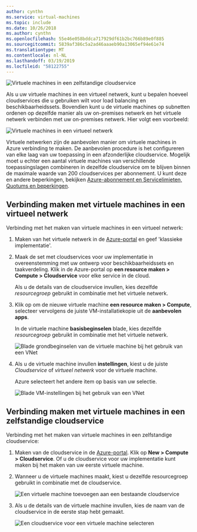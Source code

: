 ```yaml
---
author: cynthn
ms.service: virtual-machines
ms.topic: include
ms.date: 10/26/2018
ms.author: cynthn
ms.openlocfilehash: 55e46e058bddca717929df61b2bc766b89e0f885
ms.sourcegitcommit: 5839af386c5a2ad46aaaeb90a13065ef94e61e74
ms.translationtype: MT
ms.contentlocale: nl-NL
ms.lasthandoff: 03/19/2019
ms.locfileid: "58122755"
---
```

![Virtuele machines in een zelfstandige cloudservice](./media/virtual-machines-common-classic-connect-vms/CloudServiceExample.png)

Als u uw virtuele machines in een virtueel netwerk, kunt u bepalen hoeveel cloudservices die u gebruiken wilt voor load balancing en beschikbaarheidssets. Bovendien kunt u de virtuele machines op subnetten ordenen op dezelfde manier als uw on-premises netwerk en het virtuele netwerk verbinden met uw on-premises netwerk. Hier volgt een voorbeeld:

![Virtuele machines in een virtueel netwerk](./media/virtual-machines-common-classic-connect-vms/VirtualNetworkExample.png)

Virtuele netwerken zijn de aanbevolen manier om virtuele machines in Azure verbinding te maken. De aanbevolen procedure is het configureren van elke laag van uw toepassing in een afzonderlijke cloudservice. Mogelijk moet u echter een aantal virtuele machines van verschillende toepassingslagen combineren in dezelfde cloudservice om te blijven binnen de maximale waarde van 200 cloudservices per abonnement. U kunt deze en andere beperkingen, bekijken [Azure-abonnement en Servicelimieten, Quotums en beperkingen](../articles/azure-subscription-service-limits.md).

## <a name="connect-vms-in-a-virtual-network"></a>Verbinding maken met virtuele machines in een virtueel netwerk
Verbinding met het maken van virtuele machines in een virtueel netwerk:

1. Maken van het virtuele netwerk in de [Azure-portal](../articles/virtual-network/virtual-networks-create-vnet-classic-pportal.md) en geef 'klassieke implementatie'.
2. Maak de set met cloudservices voor uw implementatie in overeenstemming met uw ontwerp voor beschikbaarheidssets en taakverdeling. Klik in de Azure-portal op **een resource maken > Compute > Cloudservice** voor elke service in de cloud.

   Als u de details van de cloudservice invullen, kies dezelfde _resourcegroep_ gebruikt in combinatie met het virtuele netwerk.

3. Klik op om de nieuwe virtuele machine **een resource maken > Compute**, selecteer vervolgens de juiste VM-installatiekopie uit de **aanbevolen apps**.

   In de virtuele machine **basisbeginselen** blade, kies dezelfde _resourcegroep_ gebruikt in combinatie met het virtuele netwerk.

   ![Blade grondbeginselen van de virtuele machine bij het gebruik van een VNet](./media/virtual-machines-common-classic-connect-vms/CreateVM_Basics_VN.png)

4. Als u de virtuele machine invullen **instellingen**, kiest u de juiste _Cloudservice_ of _virtueel netwerk_ voor de virtuele machine.

   Azure selecteert het andere item op basis van uw selectie.

   ![Blade VM-instellingen bij het gebruik van een VNet](./media/virtual-machines-common-classic-connect-vms/CreateVM_Settings_VN.png)


## <a name="connect-vms-in-a-standalone-cloud-service"></a>Verbinding maken met virtuele machines in een zelfstandige cloudservice
Verbinding met het maken van virtuele machines in een zelfstandige cloudservice:

1. Maken van de cloudservice in de [Azure-portal](http://portal.azure.com). Klik op **New > Compute > Cloudservice**. Of u de cloudservice voor uw implementatie kunt maken bij het maken van uw eerste virtuele machine.
2. Wanneer u de virtuele machines maakt, kiest u dezelfde resourcegroep gebruikt in combinatie met de cloudservice.

   ![Een virtuele machine toevoegen aan een bestaande cloudservice](./media/virtual-machines-common-classic-connect-vms/CreateVM_Basics_SA.png)

3. Als u de details van de virtuele machine invullen, kies de naam van de cloudservice in de eerste stap hebt gemaakt.

   ![Een cloudservice voor een virtuele machine selecteren](./media/virtual-machines-common-classic-connect-vms/CreateVM_Settings_SA.png)
